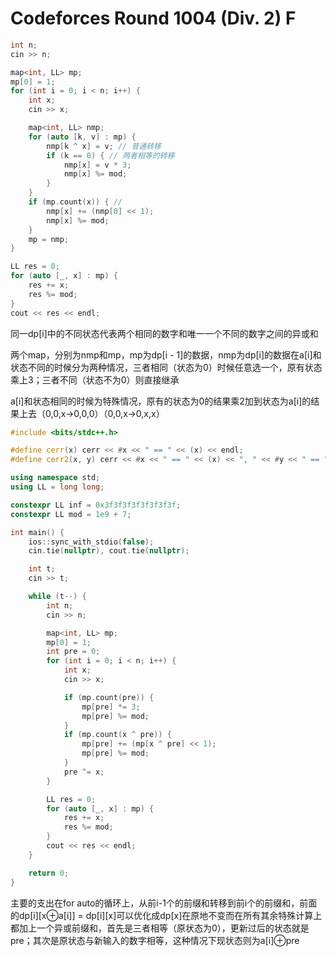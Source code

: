 # Codeforces Round 1004 (Div. 2) F

```c++
int n;
cin >> n;

map<int, LL> mp;
mp[0] = 1;
for (int i = 0; i < n; i++) {
    int x;
    cin >> x;

    map<int, LL> nmp;
    for (auto [k, v] : mp) {
        nmp[k ^ x] = v; // 普通转移
        if (k == 0) { // 两者相等的转移
            nmp[x] = v * 3;
            nmp[x] %= mod;
        }
    }
    if (mp.count(x)) { // 
        nmp[x] += (nmp[0] << 1);
        nmp[x] %= mod;
    }
    mp = nmp;
}

LL res = 0;
for (auto [_, x] : mp) {
    res += x;
    res %= mod;
}
cout << res << endl;
```

同一dp[i]中的不同状态代表两个相同的数字和唯一一个不同的数字之间的异或和

两个map，分别为nmp和mp，mp为dp[i - 1]的数据，nmp为dp[i]的数据在a[i]和状态不同的时候分为两种情况，三者相同（状态为0）时候任意选一个，原有状态乘上3；三者不同（状态不为0）则直接继承

a[i]和状态相同的时候为特殊情况，原有的状态为0的结果乘2加到状态为a[i]的结果上去（0,0,x->0,0,0）（0,0,x->0,x,x）

```c++
#include <bits/stdc++.h>

#define cerr(x) cerr << #x << " == " << (x) << endl;
#define cerr2(x, y) cerr << #x << " == " << (x) << ", " << #y << " == " << (y) << endl;

using namespace std;
using LL = long long;

constexpr LL inf = 0x3f3f3f3f3f3f3f3f;
constexpr LL mod = 1e9 + 7;

int main() {
    ios::sync_with_stdio(false);
    cin.tie(nullptr), cout.tie(nullptr);

    int t;
    cin >> t;

    while (t--) {
        int n;
        cin >> n;

        map<int, LL> mp;
        mp[0] = 1;
        int pre = 0;
        for (int i = 0; i < n; i++) {
            int x;
            cin >> x;

            if (mp.count(pre)) {
                mp[pre] *= 3;
                mp[pre] %= mod;
            }
            if (mp.count(x ^ pre)) {
                mp[pre] += (mp[x ^ pre] << 1);
                mp[pre] %= mod;
            }
            pre ^= x;
        }

        LL res = 0;
        for (auto [_, x] : mp) {
            res += x;
            res %= mod;
        }
        cout << res << endl;
    }

    return 0;
}
```

主要的支出在for auto的循环上，从前i-1个的前缀和转移到前i个的前缀和，前面的dp\[i]\[x$\oplus$a[i]] = dp\[i]\[x]可以优化成dp[x]在原地不变而在所有其余特殊计算上都加上一个异或前缀和，首先是三者相等（原状态为0），更新过后的状态就是pre；其次是原状态与新输入的数字相等，这种情况下现状态则为a[i]$\oplus$pre